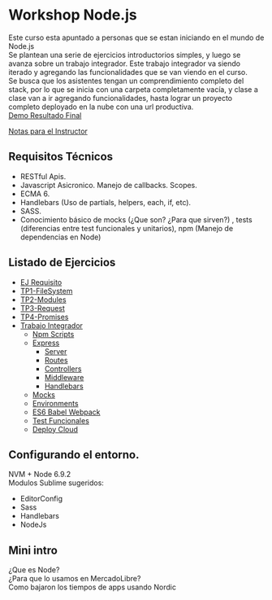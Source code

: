 # Workshop Node.js
Este curso esta apuntado a personas que se estan iniciando en el mundo de Node.js    
Se plantean una serie de ejercicios introductorios simples, y luego se avanza sobre un trabajo integrador. 
Este trabajo integrador va siendo iterado y agregando las funcionalidades que se van viendo en el curso.  
Se busca que los asistentes tengan un comprendimiento completo del stack, por lo que se inicia con una carpeta completamente vacía, y clase a clase van a ir agregando funcionalidades, hasta lograr un proyecto completo deployado en la nube con una url productiva.  
[Demo Resultado Final](https://workshop-node.herokuapp.com/)

[Notas para el Instructor](https://docs.google.com/document/d/1J7d2IMq4y3iUmN40U_P_lBVnjfcVfQXF7tmeSfROuWc/edit)  


## Requisitos Técnicos
- RESTful Apis.  
- Javascript Asicronico. Manejo de callbacks. Scopes.  
- ECMA 6.  
- Handlebars (Uso de partials, helpers, each, if, etc).  
- SASS.  
- Conocimiento básico de mocks (¿Que son? ¿Para que sirven?) , tests (diferencias entre test funcionales y unitarios), npm (Manejo de dependencias en Node)

## Listado de Ejercicios
- [EJ Requisito](https://github.com/fallemand/workshop-nodejs/tree/master/ej0-requirement)
- [TP1-FileSystem](https://github.com/fallemand/workshop-nodejs/tree/master/ej1-filesystem)
- [TP2-Modules](https://github.com/fallemand/workshop-nodejs/tree/master/ej2-modules)
- [TP3-Request](https://github.com/fallemand/workshop-nodejs/tree/master/ej3-request)
- [TP4-Promises](https://github.com/fallemand/workshop-nodejs/tree/master/ej4-promises)
- [Trabajo Integrador](https://github.com/fallemand/workshop-nodejs/tree/master/tp)
  * [Npm Scripts](https://github.com/fallemand/workshop-nodejs/tree/master/tp#parte-1--npm-scripts) 
  * [Express](https://github.com/fallemand/workshop-nodejs/tree/master/tp#parte-2--express) 
    - [Server](https://github.com/fallemand/workshop-nodejs/tree/master/tp#a-configurar-server)
    - [Routes](https://github.com/fallemand/workshop-nodejs/tree/master/tp#b-router)
    - [Controllers](https://github.com/fallemand/workshop-nodejs/tree/master/tp#c-controllers)
    - [Middleware](https://github.com/fallemand/workshop-nodejs/tree/master/tp#c-middleware)
    - [Handlebars](https://github.com/fallemand/workshop-nodejs/tree/master/tp#d-handlebars)
  * [Mocks](https://github.com/fallemand/workshop-nodejs/tree/master/tp#parte-3--mocks-nock) 
  * [Environments](https://github.com/fallemand/workshop-nodejs/tree/master/tp#parte-4--environments) 
  * [ES6 Babel Webpack](https://github.com/fallemand/workshop-nodejs/tree/master/tp#parte-6--es6---babel---webpack) 
  * [Test Funcionales](https://github.com/fallemand/workshop-nodejs/tree/master/tp#parte-7--test-funcionales-con-nightwatch) 
  * [Deploy Cloud](https://github.com/fallemand/workshop-nodejs/tree/master/tp#parte-8--cloud-deploy-openshift) 
  
## Configurando el entorno.
NVM + Node 6.9.2  
Modulos Sublime sugeridos:   
- EditorConfig   
- Sass   
- Handlebars   
- NodeJs   

## Mini intro
¿Que es Node?   
¿Para que lo usamos en MercadoLibre?   
Como bajaron los tiempos de apps usando Nordic   
